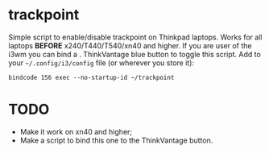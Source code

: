 # trackpoint
Simple script to enable/disable trackpoint on Thinkpad laptops.
Works for all laptops **BEFORE** x240/T440/T540/xn40 and higher.
If you are user of the i3wm you can  bind a . ThinkVantage blue button to toggle this script.
Add to your `~/.config/i3/config` file (or wherever you store it):
```
bindcode 156 exec --no-startup-id ~/trackpoint
```

# TODO
- Make it work on xn40 and higher;
- Make a script to bind this one to the ThinkVantage button.
